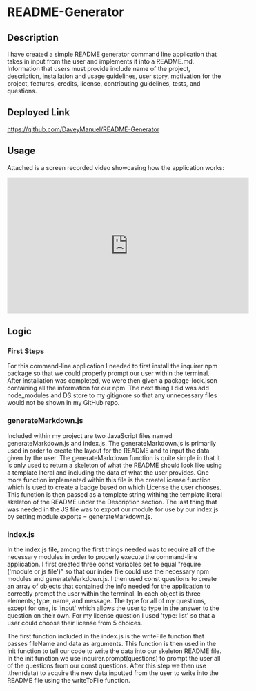 # README-Generator

## Description

I have created a simple README generator command line application that takes in input from the user and implements it into a README.md. Information that users must provide include name of the project, description, installation and usage guidelines, user story, motivation for the project, features, credits, license, contributing guidelines, tests, and questions. 

## Deployed Link

https://github.com/DaveyManuel/README-Generator

## Usage

Attached is a screen recorded video showcasing how the application works:

<iframe width="560" height="315" src="https://www.youtube.com/embed/t6i4nRwdwd0" frameborder="0" allow="accelerometer; autoplay; clipboard-write; encrypted-media; gyroscope; picture-in-picture" allowfullscreen></iframe>

## Logic

### First Steps

For this command-line application I needed to first install the inquirer npm package so that we could properly prompt our user within the terminal. After installation was completed, we were then given a package-lock.json containing all the information for our npm. The next thing I did was add node_modules and DS.store to my gitignore so that any unnecessary files would not be shown in my GitHub repo. 

### generateMarkdown.js

Included within my project are two JavaScript files named generateMarkdown.js and index.js. The generateMarkdown.js is primarily used in order to create the layout for the README and to input the data given by the user. The generateMarkdown function is quite simple in that it is only used to return a skeleton of what the README should look like using a template literal and including the data of what the user provides. One more function implemented within this file is the createLicense function which is used to create a badge based on which License the user chooses. This function is then passed as a template string withing the template literal skeleton of the README under the Description section. The last thing that was needed in the JS file was to export our module for use by our index.js by setting module.exports = generateMarkdown.js.

### index.js

In the index.js file, among the first things needed was to require all of the necessary modules in order to properly execute the command-line application. I first created three const variables set to equal "require ('module or js file')" so that our index file could use the necessary npm modules and generateMarkdown.js. I then used const questions to create an array of objects that contained the info needed for the application to correctly prompt the user within the terminal. In each object is three elements; type, name, and message. The type for all of my questions, except for one, is 'input' which allows the user to type in the answer to the question on their own. For my license question I used 'type: list' so that a user could choose their license from 5 choices. 

The first function included in the index.js is the writeFile function that passes fileName and data as arguments. This function is then used in the init function to tell our code to write the data into our skeleton README file. In the init function we use inquirer.prompt(questions) to prompt the user all of the questions from our const questions. After this step we then use .then(data) to acquire the new data inputted from the user to write into the README file using the writeToFile function. 